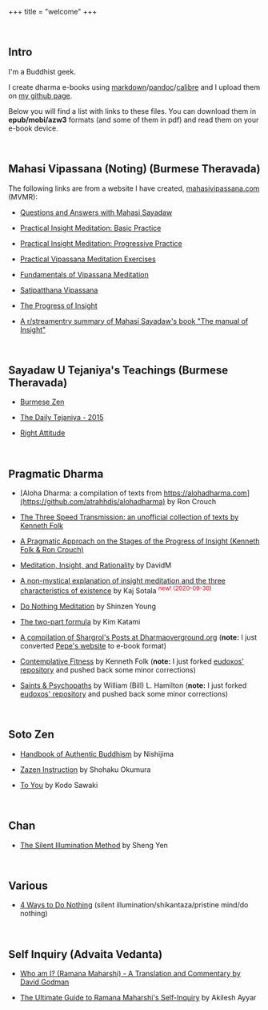 +++
title = "welcome"
+++

&nbsp;
## Intro

I'm a Buddhist geek.

I create dharma e-books using [markdown](https://en.wikipedia.org/wiki/Markdown)/[pandoc](https://pandoc.org/)/[calibre](https://pandoc.org/) and I upload them on [my github page](https://github.com/atrahhdis).

Below you will find a list with links to these files. You can download them in **epub/mobi/azw3** formats (and some of them in pdf) and read them on your e-book device.


&nbsp;
## Mahasi Vipassana (Noting) (Burmese Theravada)

The following links are from a website I have created, [mahasivipassana.com](https://mahasivipassana.com) (MVMR):

- [Questions and Answers with Mahasi Sayadaw](https://mahasivipassana.com/docs/mahasi-qa/)

- [Practical Insight Meditation: Basic Practice](https://mahasivipassana.com/docs/practical-insight-meditation-basic-practice/)

- [Practical Insight Meditation: Progressive Practice](https://mahasivipassana.com/docs/practical-insight-meditation-progressive-practice/)

- [Practical Vipassana Meditation Exercises](https://mahasivipassana.com/docs/practical-vipassana-meditation-exercises/)

- [Fundamentals of Vipassana Meditation](https://mahasivipassana.com/docs/fundamentals-of-vipassana-meditation/)

- [Satipatthana Vipassana](https://mahasivipassana.com/docs/satipatthana-vipassana/)

- [The Progress of Insight](https://mahasivipassana.com/docs/the-progress-of-insight/)

- [A r/streamentry summary of Mahasi Sayadaw's book "The manual of Insight"](https://mahasivipassana.com/docs/a-r_streamentry-summary-of-mahasi-sayadaws-the-manual-of-insight/)


&nbsp;
## Sayadaw U Tejaniya's Teachings (Burmese Theravada)

- [Burmese Zen](https://github.com/atrahhdis/tejaniya/tree/master/Burmese%20Zen)

- [The Daily Tejaniya - 2015](https://github.com/atrahhdis/tejaniya/tree/master/The%20Daily%20Tejaniya) 

- [Right Attitude](https://github.com/atrahhdis/tejaniya/tree/master/Right%20Attitude)


&nbsp;
## Pragmatic Dharma

- [Aloha Dharma: a compilation of texts from https://alohadharma.com](https://github.com/atrahhdis/alohadharma) by Ron Crouch

- [The Three Speed Transmission: an unofficial collection of texts by Kenneth Folk](https://github.com/atrahhdis/kf3st) 

- [A Pragmatic Approach on the Stages of the Progress of Insight (Kenneth Folk & Ron Crouch)](https://github.com/atrahhdis/pragmapoi)

- [Meditation, Insight, and Rationality](https://github.com/atrahhdis/medinra) by DavidM

- [A non-mystical explanation of insight meditation and the three characteristics of existence](https://github.com/atrahhdis/ks3c) by Kaj Sotala <sup><span style="color: red;">new! (2020-09-30)</span></sup>

- [Do Nothing Meditation](https://github.com/atrahhdis/donothing/tree/master/various/do%20nothing%20%28Shinzen%20Young%29) by Shinzen Young

- [The two-part formula](https://github.com/atrahhdis/self-inquiry/tree/master/The%20two-part%20formula%20by%20Kim%20Katami) by Kim Katami

- [A compilation of Shargrol's Posts at Dharmaoverground.org](https://github.com/atrahhdis/shargrol) (**note:** I just converted [Pepe's website](https://shargrolpostscompilation.blogspot.com/p/blog-page.html) to e-book format)

- [Contemplative Fitness](https://github.com/atrahhdis/cfitness) by Kenneth Folk (**note:** I just forked [eudoxos' repository](https://github.com/eudoxos/cfitness) and pushed back some minor corrections)

- [Saints & Psychopaths](https://github.com/atrahhdis/saints) by William (Bill) L. Hamilton (**note:** I just forked [eudoxos' repository](https://github.com/eudoxos/saints) and pushed back some minor corrections)

&nbsp;
## Soto Zen

- [Handbook of Authentic Buddhism](https://github.com/atrahhdis/nishijima) by Nishijima

- [Zazen Instruction](https://github.com/atrahhdis/donothing/tree/master/various/zazen%20instruction) by Shohaku Okumura

- [To You](https://github.com/atrahhdis/sawaki) by Kodo Sawaki

&nbsp;
## Chan

- [The Silent Illumination Method](https://github.com/atrahhdis/donothing/tree/master/various/silent%20illumination) by Sheng Yen

&nbsp;
## Various

- [4 Ways to Do Nothing](https://github.com/atrahhdis/donothing) (silent illumination/shikantaza/pristine mind/do nothing)


&nbsp;
## Self Inquiry (Advaita Vedanta)

- [Who am I? (Ramana Maharshi) - A Translation and Commentary by David Godman](https://github.com/atrahhdis/self-inquiry/tree/master/Who%20Am%20I%3F%20-%20A%20Translation%20and%20Commentary%20by%20David%20Godman)  

- [The Ultimate Guide to Ramana Maharshi's Self-Inquiry](https://github.com/atrahhdis/self-inquiry/tree/master/The%20Ultimate%20Guide%20to%20Ramana%20Maharshi%27s%20Self-Inquiry) by Akilesh Ayyar

